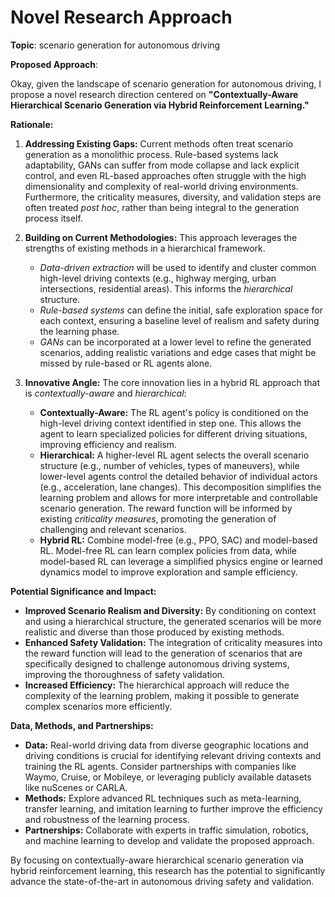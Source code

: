 # Novel Research Approach

**Topic**: scenario generation for autonomous driving 

**Proposed Approach**:

Okay, given the landscape of scenario generation for autonomous driving, I propose a novel research direction centered on **"Contextually-Aware Hierarchical Scenario Generation via Hybrid Reinforcement Learning."**

**Rationale:**

1.  **Addressing Existing Gaps:** Current methods often treat scenario generation as a monolithic process. Rule-based systems lack adaptability, GANs can suffer from mode collapse and lack explicit control, and even RL-based approaches often struggle with the high dimensionality and complexity of real-world driving environments. Furthermore, the criticality measures, diversity, and validation steps are often treated *post hoc*, rather than being integral to the generation process itself.

2.  **Building on Current Methodologies:** This approach leverages the strengths of existing methods in a hierarchical framework.
    *   *Data-driven extraction* will be used to identify and cluster common high-level driving contexts (e.g., highway merging, urban intersections, residential areas). This informs the *hierarchical* structure.
    *   *Rule-based systems* can define the initial, safe exploration space for each context, ensuring a baseline level of realism and safety during the learning phase.
    *   *GANs* can be incorporated at a lower level to refine the generated scenarios, adding realistic variations and edge cases that might be missed by rule-based or RL agents alone.

3.  **Innovative Angle:** The core innovation lies in a hybrid RL approach that is *contextually-aware* and *hierarchical*:
    *   **Contextually-Aware:** The RL agent's policy is conditioned on the high-level driving context identified in step one. This allows the agent to learn specialized policies for different driving situations, improving efficiency and realism.
    *   **Hierarchical:** A higher-level RL agent selects the overall scenario structure (e.g., number of vehicles, types of maneuvers), while lower-level agents control the detailed behavior of individual actors (e.g., acceleration, lane changes). This decomposition simplifies the learning problem and allows for more interpretable and controllable scenario generation. The reward function will be informed by existing *criticality measures*, promoting the generation of challenging and relevant scenarios.
    *   **Hybrid RL:** Combine model-free (e.g., PPO, SAC) and model-based RL. Model-free RL can learn complex policies from data, while model-based RL can leverage a simplified physics engine or learned dynamics model to improve exploration and sample efficiency.

**Potential Significance and Impact:**

*   **Improved Scenario Realism and Diversity:** By conditioning on context and using a hierarchical structure, the generated scenarios will be more realistic and diverse than those produced by existing methods.
*   **Enhanced Safety Validation:** The integration of criticality measures into the reward function will lead to the generation of scenarios that are specifically designed to challenge autonomous driving systems, improving the thoroughness of safety validation.
*   **Increased Efficiency:** The hierarchical approach will reduce the complexity of the learning problem, making it possible to generate complex scenarios more efficiently.

**Data, Methods, and Partnerships:**

*   **Data:** Real-world driving data from diverse geographic locations and driving conditions is crucial for identifying relevant driving contexts and training the RL agents. Consider partnerships with companies like Waymo, Cruise, or Mobileye, or leveraging publicly available datasets like nuScenes or CARLA.
*   **Methods:** Explore advanced RL techniques such as meta-learning, transfer learning, and imitation learning to further improve the efficiency and robustness of the learning process.
*   **Partnerships:** Collaborate with experts in traffic simulation, robotics, and machine learning to develop and validate the proposed approach.

By focusing on contextually-aware hierarchical scenario generation via hybrid reinforcement learning, this research has the potential to significantly advance the state-of-the-art in autonomous driving safety and validation.

